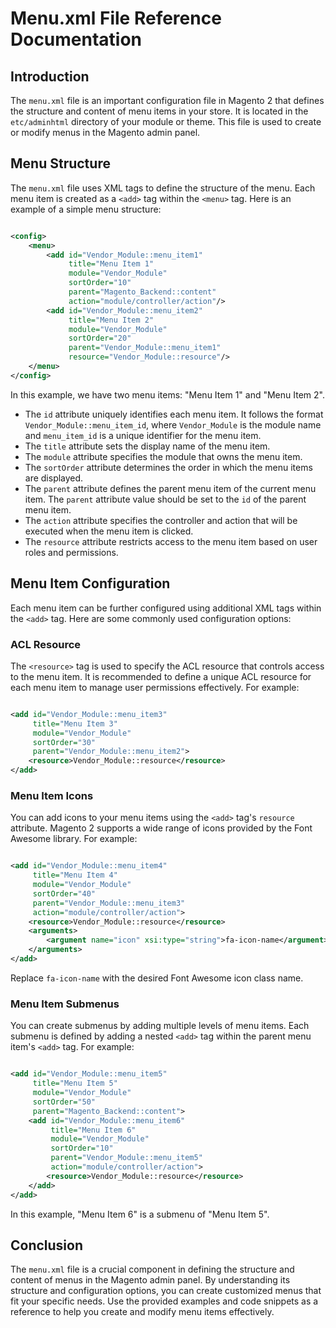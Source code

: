 # Menu.xml File Reference Documentation

## Introduction

The `menu.xml` file is an important configuration file in Magento 2 that defines the structure and content of menu items
in your store. It is located in the `etc/adminhtml` directory of your module or theme. This file is used to create or
modify menus in the Magento admin panel.

## Menu Structure

The `menu.xml` file uses XML tags to define the structure of the menu. Each menu item is created as a `<add>` tag within
the `<menu>` tag. Here is an example of a simple menu structure:

```xml

<config>
    <menu>
        <add id="Vendor_Module::menu_item1"
             title="Menu Item 1"
             module="Vendor_Module"
             sortOrder="10"
             parent="Magento_Backend::content"
             action="module/controller/action"/>
        <add id="Vendor_Module::menu_item2"
             title="Menu Item 2"
             module="Vendor_Module"
             sortOrder="20"
             parent="Vendor_Module::menu_item1"
             resource="Vendor_Module::resource"/>
    </menu>
</config>
```

In this example, we have two menu items: "Menu Item 1" and "Menu Item 2".

- The `id` attribute uniquely identifies each menu item. It follows the format `Vendor_Module::menu_item_id`,
  where `Vendor_Module` is the module name and `menu_item_id` is a unique identifier for the menu item.
- The `title` attribute sets the display name of the menu item.
- The `module` attribute specifies the module that owns the menu item.
- The `sortOrder` attribute determines the order in which the menu items are displayed.
- The `parent` attribute defines the parent menu item of the current menu item. The `parent` attribute value should be
  set to the `id` of the parent menu item.
- The `action` attribute specifies the controller and action that will be executed when the menu item is clicked.
- The `resource` attribute restricts access to the menu item based on user roles and permissions.

## Menu Item Configuration

Each menu item can be further configured using additional XML tags within the `<add>` tag. Here are some commonly used
configuration options:

### ACL Resource

The `<resource>` tag is used to specify the ACL resource that controls access to the menu item. It is recommended to
define a unique ACL resource for each menu item to manage user permissions effectively. For example:

```xml

<add id="Vendor_Module::menu_item3"
     title="Menu Item 3"
     module="Vendor_Module"
     sortOrder="30"
     parent="Vendor_Module::menu_item2">
    <resource>Vendor_Module::resource</resource>
</add>
```

### Menu Item Icons

You can add icons to your menu items using the `<add>` tag's `resource` attribute. Magento 2 supports a wide range of
icons provided by the Font Awesome library. For example:

```xml

<add id="Vendor_Module::menu_item4"
     title="Menu Item 4"
     module="Vendor_Module"
     sortOrder="40"
     parent="Vendor_Module::menu_item3"
     action="module/controller/action">
    <resource>Vendor_Module::resource</resource>
    <arguments>
        <argument name="icon" xsi:type="string">fa-icon-name</argument>
    </arguments>
</add>
```

Replace `fa-icon-name` with the desired Font Awesome icon class name.

### Menu Item Submenus

You can create submenus by adding multiple levels of menu items. Each submenu is defined by adding a nested `<add>` tag
within the parent menu item's `<add>` tag. For example:

```xml

<add id="Vendor_Module::menu_item5"
     title="Menu Item 5"
     module="Vendor_Module"
     sortOrder="50"
     parent="Magento_Backend::content">
    <add id="Vendor_Module::menu_item6"
         title="Menu Item 6"
         module="Vendor_Module"
         sortOrder="10"
         parent="Vendor_Module::menu_item5"
         action="module/controller/action">
        <resource>Vendor_Module::resource</resource>
    </add>
</add>
```

In this example, "Menu Item 6" is a submenu of "Menu Item 5".

## Conclusion

The `menu.xml` file is a crucial component in defining the structure and content of menus in the Magento admin panel. By
understanding its structure and configuration options, you can create customized menus that fit your specific needs. Use
the provided examples and code snippets as a reference to help you create and modify menu items effectively.
